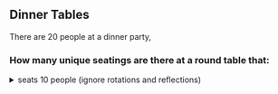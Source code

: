 ## Dinner Tables
There are 20 people at a dinner party, 
### How many unique seatings are there at a round table that:
  <details><summary>seats 10 people (ignore rotations and reflections)</summary></details>
